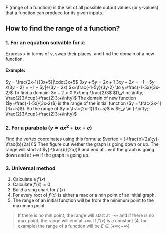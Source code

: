 $E$ (range of a function) is the set of all possible output values (or y-values) that a function can produce for its given inputs.

## How to find the range of a function?

### 1. For an equation solvable for $x$:

Express $x$ in terms of $y$, swap their places, and find the domain of a new function.
#### Example:
$y = \frac{2x-1}{3x+5}|\cdot3x+5$
$3xy+5y=2x+1$
$3xy-2x=-1-5y$
$x(3y-2)=-1-5y |\div(3y-2x)$
$x=\frac{-1-5y}{3y-2} \to y=\frac{-1-5x}{3x-2}$
To find a domain:
$3x-2\neq0$
$x\neq-\frac{2}3$
$D_y\in(-\infty;-\frac{2}3)\cup(-\frac{2}3;+\infty)$
The domain of new function ($y=\frac{-1-5x}{3x-2}$) is the range of the initial function ($y = \frac{2x-1}{3x+5}$).
So the range of $y = \frac{2x-1}{3x+5}$ is $E_y \in (-\infty;-\frac{2}3)\cup(-\frac{2}3;+\infty)$
### 2. For a parabola ($y=ax^2+bx+c$)

Find the vertex coordinates using this formula:
	$vertex = (-\frac{b}{2a};y(-\frac{b}{2a}))$
Then figure out wether the graph is going down or up.
The range will start at $y(-\frac{b}{2a})$ and end at $-\infty$ if the graph is going down and at $+\infty$ if the graph is going up.
### 3. Universal method

1. Calculate a $f'(x)$
2. Calculate $f'(x)=0$
3. Build a sing chart for $f'(x)$
4. For every root of $f'(x)$ is either a max or a min point of an initial graph. 
5. The range of an initial function will be from the minimum point to the maximum point. 

> If there is no min point, the range will start at $-\infty$ and if there is no max point, the range will end at $+\infty$. If $f'(x)$ is a constant (4, for example) the range of a function will be $E\in(+\infty;-\infty)$

